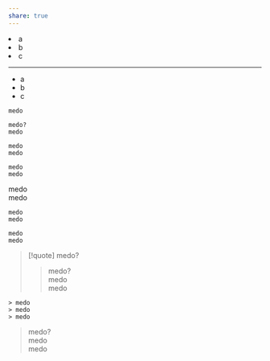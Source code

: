 ```yaml
---  
share: true  
---   
```

  
<div class="medo">  
<li>a</li>  
<li>b</li>  
<li>c</li>  
</div>  
  
---  
- a  
- b  
- c  
  
  
  
  
  
  
```  
medo  
```  
  
  
  
```ad-quote  
medo?  
medo  
```  
  
```quote  
medo  
medo  
```  
  
```quote medo  
medo  
medo  
```  
medo  
medo  
```[quote]  
medo  
medo  
```  
  
```[!quote]  
medo  
medo  
```  
  
> [!quote] medo?  
> > medo?  
> > medo  
> > medo  
  
```ad-quote medo?  
> medo  
> medo  
> medo  
```  
  
> medo?  
> medo  
> medo